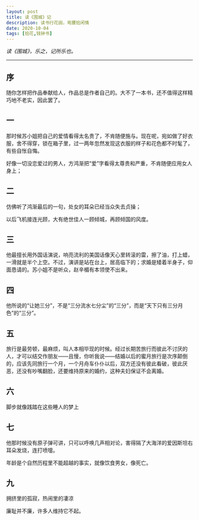 ```yaml
---
layout: post
title: 读《围城》记
description: 读书行花田，弯腰拾闲情
date: 2020-10-04
tags: [拾花,钱钟书]
---
```


*读《围城》，乐之，记所乐也。*

<!--more-->

---

## 序

随你怎样把作品奉献给人，作品总是作者自己的。大不了一本书，还不值得这样精巧地不老实，因此罢了。

## 一

那时候苏小姐把自己的爱情看得太名贵了，不肯随便施与。现在呢，宛如做了好衣服，舍不得穿，锁在箱子里，过一两年忽然发现这衣服的样子和花色都不时髦了，有些自怅自悔。

好像一切没恋爱过的男人，方鸿渐把“爱”字看得太尊贵和严重，不肯随便应用女人身上；

## 二

仿佛听了鸿渐最后的一句，处女的耳朵已经当众失去贞操；

以后飞机接连光顾，大有绝世佳人一顾倾城，再顾倾国的风度。

## 三

他最擅长用外国话演说，响亮流利的美国话像天心里转滚的雷，擦了油，打上蜡，一滑就是半个上空。不过，演讲是站在台上，居高临下的；求婚是矮着半身子，仰面恳请的。苏小姐不是听众，赵辛楣有本领使不出来。

## 四

他所说的“让她三分”，不是“三分流水七分尘”的“三分”，而是“天下只有三分月色”的“三分”。

## 五

旅行是最劳顿，最麻烦，叫人本相毕现的时候。经过长期苦旅行而彼此不讨厌的人，才可以结交作朋友——且慢，你听我说——结婚以后的蜜月旅行是次序颠倒的，应该先同旅行一个月，一个月舟车仆仆以后，双方还没有彼此看破，彼此厌恶，还没有吵嘴翻脸，还要维持原来的婚约，这种夫妇保证不会离婚。

## 六

脚步就像践踏在这些睡人的梦上

## 七

他那时候没有原子弹可讲，只可以呼唤几声相对论，害得隔了大海洋的爱因斯坦右耳朵发烧，连打喷嚏。

年龄是个自然历程里不能超越的事实，就像饮食男女，像死亡。

## 九

拥挤里的孤寂，热闹里的凄凉

廉耻并不廉，许多人维持它不起。
